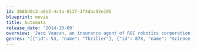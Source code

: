 ```yaml
---
id: 3680d0c3-a6e3-4c4a-913f-3f4dac92e195
blueprint: movie
title: Automata
release_date: '2014-10-09'
overview: 'Jacq Vaucan, an insurance agent of ROC robotics corporation, routinely investigates the case of manipulating a robot. What he discovers will have profound consequences for the future of humanity.'
genres: '[{"id": 53, "name": "Thriller"}, {"id": 878, "name": "Science Fiction"}]'
---
```

